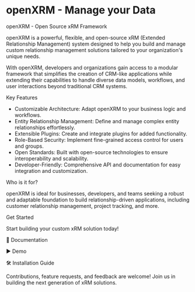 # openXRM - Manage your Data

openXRM - Open Source xRM Framework

openXRM is a powerful, flexible, and open-source xRM (Extended Relationship Management) system designed to help you build and manage custom relationship management solutions tailored to your organization's unique needs.

With openXRM, developers and organizations gain access to a modular framework that simplifies the creation of CRM-like applications while extending their capabilities to handle diverse data models, workflows, and user interactions beyond traditional CRM systems.

Key Features
- Customizable Architecture: Adapt openXRM to your business logic and workflows.
- Entity Relationship Management: Define and manage complex entity relationships effortlessly.
- Extensible Plugins: Create and integrate plugins for added functionality.
- Role-Based Security: Implement fine-grained access control for users and groups.
- Open Standards: Built with open-source technologies to ensure interoperability and scalability.
- Developer-Friendly: Comprehensive API and documentation for easy integration and customization.


Who is it for?

openXRM is ideal for businesses, developers, and teams seeking a robust and adaptable foundation to build relationship-driven applications, including customer relationship management, project tracking, and more.


Get Started

Start building your custom xRM solution today!

📖 Documentation

▶️ Demo

🛠️ Installation Guide


Contributions, feature requests, and feedback are welcome! Join us in building the next generation of xRM solutions.

